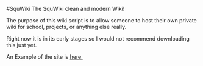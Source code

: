 #SquWiki
The SquWiki clean and modern Wiki!

The purpose of this wiki script is to allow someone to host their own private wiki for school, projects, or anything else really.

Right now it is in its early stages so I would not recommend downloading this just yet.

An Example of the site is [here.](https://urgero.org)